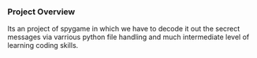 ### Project Overview

 Its an project of spygame in which we have to decode it out the secrect messages via varrious python file handling and much intermediate level of learning coding skills. 


